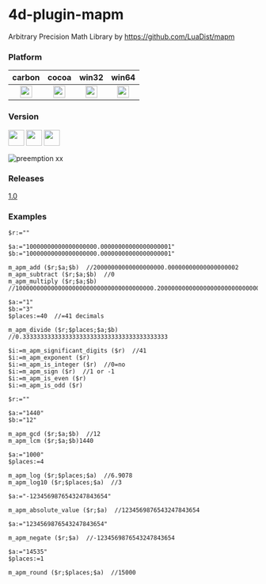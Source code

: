 # 4d-plugin-mapm
Arbitrary Precision Math Library by https://github.com/LuaDist/mapm

### Platform

| carbon | cocoa | win32 | win64 |
|:------:|:-----:|:---------:|:---------:|
|<img src="https://cloud.githubusercontent.com/assets/1725068/22371562/1b091f0a-e4db-11e6-8458-8653954a7cce.png" width="24" height="24" />|<img src="https://cloud.githubusercontent.com/assets/1725068/22371562/1b091f0a-e4db-11e6-8458-8653954a7cce.png" width="24" height="24" />|<img src="https://cloud.githubusercontent.com/assets/1725068/22371562/1b091f0a-e4db-11e6-8458-8653954a7cce.png" width="24" height="24" />|<img src="https://cloud.githubusercontent.com/assets/1725068/22371562/1b091f0a-e4db-11e6-8458-8653954a7cce.png" width="24" height="24" />|

### Version

<img src="https://cloud.githubusercontent.com/assets/1725068/18940649/21945000-8645-11e6-86ed-4a0f800e5a73.png" width="32" height="32" /> <img src="https://cloud.githubusercontent.com/assets/1725068/18940648/2192ddba-8645-11e6-864d-6d5692d55717.png" width="32" height="32" /> <img src="https://user-images.githubusercontent.com/1725068/41266195-ddf767b2-6e30-11e8-9d6b-2adf6a9f57a5.png" width="32" height="32" />

![preemption xx](https://user-images.githubusercontent.com/1725068/41327179-4e839948-6efd-11e8-982b-a670d511e04f.png)

### Releases

[1.0](https://github.com/miyako/4d-plugin-mapm/releases/tag/1.0)

### Examples

```
$r:=""

$a:="10000000000000000000.00000000000000000001"
$b:="10000000000000000000.00000000000000000001"

m_apm_add ($r;$a;$b)  //20000000000000000000.00000000000000000002
m_apm_subtract ($r;$a;$b)  //0
m_apm_multiply ($r;$a;$b)  //100000000000000000000000000000000000000.2000000000000000000000000000000000000001

$a:="1"
$b:="3"
$places:=40  //=41 decimals

m_apm_divide ($r;$places;$a;$b)  //0.33333333333333333333333333333333333333333

$i:=m_apm_significant_digits ($r)  //41
$i:=m_apm_exponent ($r)
$i:=m_apm_is_integer ($r)  //0=no
$i:=m_apm_sign ($r)  //1 or -1
$i:=m_apm_is_even ($r)
$i:=m_apm_is_odd ($r)

$r:=""

$a:="1440"
$b:="12"

m_apm_gcd ($r;$a;$b)  //12
m_apm_lcm ($r;$a;$b)1440

$a:="1000"
$places:=4

m_apm_log ($r;$places;$a)  //6.9078
m_apm_log10 ($r;$places;$a)  //3

$a:="-1234569876543247843654"

m_apm_absolute_value ($r;$a)  //1234569876543247843654

$a:="1234569876543247843654"

m_apm_negate ($r;$a)  //-1234569876543247843654

$a:="14535"
$places:=1

m_apm_round ($r;$places;$a)  //15000
```
